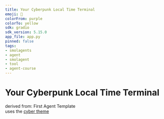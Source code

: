 ```yaml
---
title: Your Cyberpunk Local Time Terminal
emoji: 🤖
colorFrom: purple
colorTo: yellow
sdk: gradio
sdk_version: 5.15.0
app_file: app.py
pinned: false
tags:
- smolagents
- agent
- smolagent
- tool
- agent-course
---
```


# Your Cyberpunk Local Time Terminal
 
derived from: First Agent Template    
uses the [cyber theme](https://huggingface.co/spaces/crcdng/cyber)
